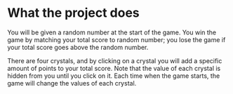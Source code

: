# What the project does
<p>You will be given a random number at the start of the game. You win the game by matching your total score to random number; you lose the game if your total score goes above the random number.</p>
<p>There are four crystals, and by clicking on a crystal you will add a specific amount of points to your total score. Note that the value of each crystal is hidden from you until you click on it. Each time when the game starts, the game will change the values of each crystal.</p>
